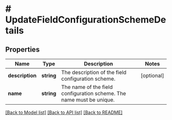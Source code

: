 # # UpdateFieldConfigurationSchemeDetails

## Properties

Name | Type | Description | Notes
------------ | ------------- | ------------- | -------------
**description** | **string** | The description of the field configuration scheme. | [optional]
**name** | **string** | The name of the field configuration scheme. The name must be unique. |

[[Back to Model list]](../../README.md#models) [[Back to API list]](../../README.md#endpoints) [[Back to README]](../../README.md)

